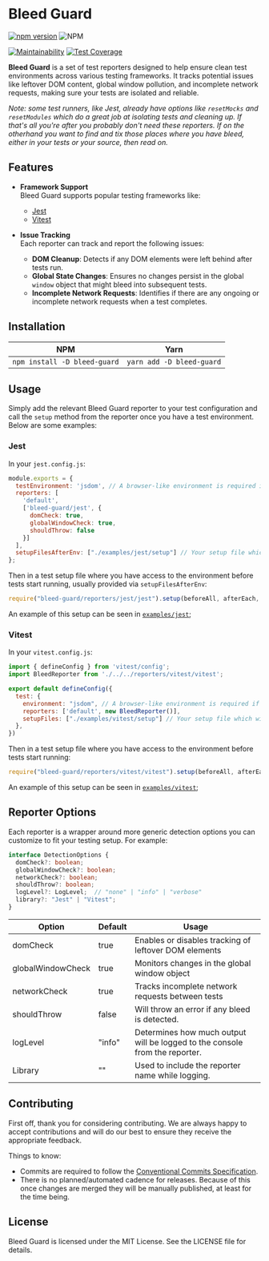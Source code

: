 # Bleed Guard

[![npm version](https://badge.fury.io/js/bleed-guard.svg)](https://badge.fury.io/js/bleed-guard) ![NPM](https://img.shields.io/npm/l/bleed-guard)

[![Maintainability](https://api.codeclimate.com/v1/badges/4dd5c8eedd533903cd99/maintainability)](https://codeclimate.com/github/Jmsa/bleed-guard/maintainability) [![Test Coverage](https://api.codeclimate.com/v1/badges/4dd5c8eedd533903cd99/test_coverage)](https://codeclimate.com/github/Jmsa/bleed-guard/test_coverage)

**Bleed Guard** is a set of test reporters designed to help ensure clean test environments across various testing frameworks. It tracks potential issues like leftover DOM content, global window pollution, and incomplete network requests, making sure your tests are isolated and reliable.

*Note: some test runners, like Jest, already have options like `resetMocks` and `resetModules` which do a great job at isolating tests and cleaning up. If that's all you're after you probably don't need these reporters. If on the otherhand you want to find and tix those places where you have bleed, either in your tests or your source, then read on.*

## Features

- **Framework Support**  
  Bleed Guard supports popular testing frameworks like:
  - [Jest](https://jestjs.io/)
  - [Vitest](https://vitest.dev/)
  
- **Issue Tracking**  
  Each reporter can track and report the following issues:
  - **DOM Cleanup**: Detects if any DOM elements were left behind after tests run.
  - **Global State Changes**: Ensures no changes persist in the global `window` object that might bleed into subsequent tests.
  - **Incomplete Network Requests**: Identifies if there are any ongoing or incomplete network requests when a test completes.

## Installation

| NPM                                       | Yarn                                   |
| ----------------------------------------- | -------------------------------------- |
| `npm install -D bleed-guard` | `yarn add -D bleed-guard` |

## Usage

Simply add the relevant Bleed Guard reporter to your test configuration and call the `setup` method from the reporter once you have a test environment. Below are some examples:

### Jest

In your `jest.config.js`:

```js
module.exports = {
  testEnvironment: 'jsdom', // A browser-like environment is required if you want to enable dom checking
  reporters: [
    'default',  
    ['bleed-guard/jest', {
      domCheck: true,
      globalWindowCheck: true,
      shouldThrow: false
    }]
  ],
  setupFilesAfterEnv: ["./examples/jest/setup"] // Your setup file which will call the setup() from the reporter
};
```

Then in a test setup file where you have access to the environment before tests start running, usually provided via `setupFilesAfterEnv`:

```js
require("bleed-guard/reporters/jest/jest").setup(beforeAll, afterEach, afterAll);
```

An example of this setup can be seen in [`examples/jest`](https://github.com/Jmsa/bleed-guard/tree/main/examples/);

### Vitest

In your `vitest.config.js`:

```js
import { defineConfig } from 'vitest/config';
import BleedReporter from './../../reporters/vitest/vitest';

export default defineConfig({
  test: {
    environment: "jsdom", // A browser-like environment is required if you want to enable dom checking
    reporters: ['default', new BleedReporter()],
    setupFiles: ["./examples/vitest/setup"] // Your setup file which will call the setup() from the reporter
  },
})
```

Then in a test setup file where you have access to the environment before tests start running:

```js
require("bleed-guard/reporters/vitest/vitest").setup(beforeAll, afterEach, afterAll);
```

An example of this setup can be seen in [`examples/vitest`](https://github.com/Jmsa/bleed-guard/tree/main/examples/);

## Reporter Options

Each reporter is a wrapper around more generic detection options you can customize to fit your testing setup. For example:

```typescript
interface DetectionOptions {
  domCheck?: boolean;
  globalWindowCheck?: boolean;
  networkCheck?: boolean;
  shouldThrow?: boolean;
  logLevel?: LogLevel;  // "none" | "info" | "verbose"
  library?: "Jest" | "Vitest";
}
```

| Option | Default | Usage |
| --- | --- | --- |
| domCheck | true | Enables or disables tracking of leftover DOM elements |
| globalWindowCheck | true | Monitors changes in the global window object |
| networkCheck | true | Tracks incomplete network requests between tests |
| shouldThrow | false | Will throw an error if any bleed is detected. |
| logLevel | "info" | Determines how much output will be logged to the console from the reporter. |
| Library | "" | Used to include the reporter name while logging. |

## Contributing

First off, thank you for considering contributing. We are always happy to accept contributions and will do our best to ensure they receive the appropriate feedback.

Things to know:

- Commits are required to follow the [Conventional Commits Specification](https://www.conventionalcommits.org/en/v1.0.0/).
- There is no planned/automated cadence for releases. Because of this once changes are merged they will be manually published, at least for the time being.

## License

Bleed Guard is licensed under the MIT License. See the LICENSE file for details.
